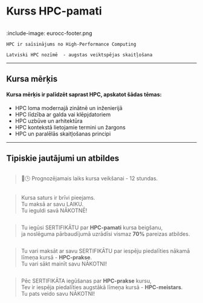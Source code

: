 # Kurss HPC-pamati

<!-- ## Par kursu -->

```attention-note {label: "Kursu piedāvā"}
```

:include-image: eurocc-footer.png

```attention-note {label: "Ko nozīmē HPC?"}
HPC ir saīsinājums no High-Performance Computing
```

```attention-note {label: "Tev ir jāzina"}
Latviski HPC nozīmē  - augstas veiktspējas skaitļošana 
```
---

## Kursa mērķis

#### Kursa mērķis ir palīdzēt saprast HPC, apskatot šādas tēmas:

- HPC loma modernajā zinātnē un inženierijā
- HPC līdzība ar galda vai klēpjdatoriem
- HPC uzbūve un arhitektūra
- HPC kontekstā lietojamie termini un žargons 
- HPC un paralēlās skaitļošanas principi

---

## Tipiskie jautājumi un atbildes 

```attention-question {label: "Cik ilgi ir jāstudē?"}
```

> 🍃🕒 Prognozējamais laiks kursa veikšanai - 12 stundas.



```attention-question {label: "Cik ir jāmaksā?"}
```

>  Kursa saturs ir brīvi pieejams.   
 Tu maksā ar savu LAIKU.  
 Tu ieguldi savā NĀKOTNĒ!

```attention-question {label: "Vai ES iegūšu kādu DOKUMENTU?"}
```
> Tu iegūsi SERTIFIKĀTU par **HPC-pamati** kursa beigšanu,   
ja noslēguma pārbaudījumā uzrādīsi vismaz **70%** pareizas atbildes.

```attention-question {label: "Kur MAN var noderēt SERTIFIKĀTS?"}
```

>  Tu vari maksāt ar savu SERTIFIKĀTU par iespēju piedalīties nākamā līmeņa kursā - **HPC-prakse**.  
Tu vari sākt mainīt savu NĀKOTNI!

```attention-question {label: "Dzirdēts, ka esot trīs HPC kursi..."}
```
>  Pēc SERTIFIKĀTA iegūšanas par **HPC-prakse** kursu,  
Tev ir iespēja piedalīties augstākā līmeņa kursā - **HPC-meistars**.  
Tu pats veido savu NĀKOTNI!
